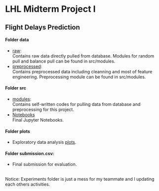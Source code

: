 # LHL Midterm Project I
## Flight Delays Prediction
#### Folder data
* [raw](data/raw):<br>
    Contains raw data directly pulled from database. Modules for random pull and balance pull can be found in src/modules. <br>
* [preprocessed](data/preprocessed):<br>
    Contains preprocessed data including cleanning and most of feature engineering. Preprocessing module can be found in src/modules. <br>
#### Folder src <br>
* [modules](src/modules): <br>
    Contains self-written codes for pulling data from database and preprocessing for this project. <br>
* [Notebooks](src/notebooks) <br>
    Final Jupyter Notebooks. <br>
#### Folder plots <br>
* Exploratory data analysis [plots](plots). <br>
#### Folder submission.csv: <br>
* Final submission for evaluation. <br>
<br>
Notice: Experiments folder is just a mess for my teammate and I updating each others activities.
